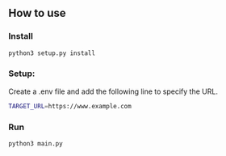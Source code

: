 ## How to use

### Install
```bash
python3 setup.py install
```


### Setup:
Create a .env file and add the following line to specify the URL.
```bash
TARGET_URL=https://www.example.com
```

### Run
```bash
python3 main.py
```